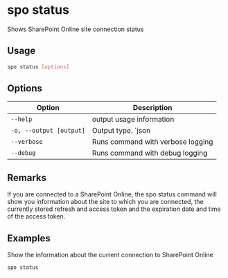 # spo status

Shows SharePoint Online site connection status

## Usage

```sh
spo status [options]
```

## Options

Option|Description
------|-----------
`--help`|output usage information
`-o, --output [output]`|Output type. `json|text`. Default `text`
`--verbose`|Runs command with verbose logging
`--debug`|Runs command with debug logging

## Remarks

If you are connected to a SharePoint Online, the spo status command will show you information about the site to which you are connected, the currently stored refresh and access token and the expiration date and time of the access token.

## Examples

Show the information about the current connection to SharePoint Online

```sh
spo status
```
